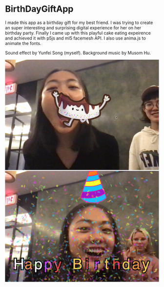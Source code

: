# BirthDayGiftApp
 I made this app as a birthday gift for my best friend. I was trying to create an super interesting and surprising digital experience for her on her birthday party. Finally I came up with this playful cake eating expeirence and achieved it with p5js and ml5 facemesh API. I also use anima.js to animate the fonts.
 
 Sound effect by Yunfei Song (myself).
 Background music by Musom Hu.
 
 
 ![image](./Documentation/img02.png)
 ![image](./Documentation/img01.png)

